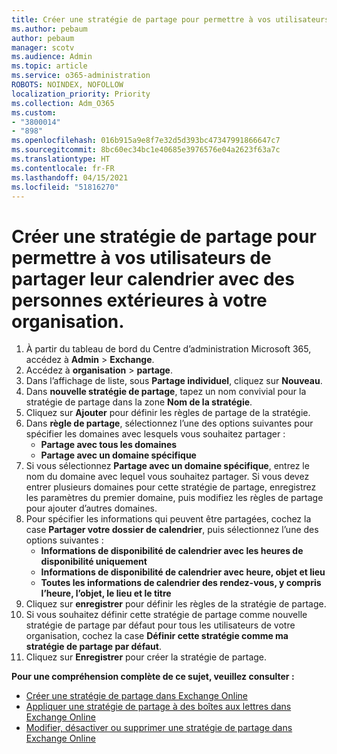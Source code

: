 ```yaml
---
title: Créer une stratégie de partage pour permettre à vos utilisateurs de partager leur calendrier avec des personnes extérieures à votre organisation.
ms.author: pebaum
author: pebaum
manager: scotv
ms.audience: Admin
ms.topic: article
ms.service: o365-administration
ROBOTS: NOINDEX, NOFOLLOW
localization_priority: Priority
ms.collection: Adm_O365
ms.custom:
- "3800014"
- "898"
ms.openlocfilehash: 016b915a9e8f7e32d5d393bc47347991866647c7
ms.sourcegitcommit: 8bc60ec34bc1e40685e3976576e04a2623f63a7c
ms.translationtype: HT
ms.contentlocale: fr-FR
ms.lasthandoff: 04/15/2021
ms.locfileid: "51816270"
---
```

# <a name="create-a-sharing-policy-to-allow-your-users-to-share-their-calendar-with-people-outside-your-organization"></a>Créer une stratégie de partage pour permettre à vos utilisateurs de partager leur calendrier avec des personnes extérieures à votre organisation.

1. À partir du tableau de bord du Centre d’administration Microsoft 365, accédez à **Admin** > **Exchange**.
2. Accédez à **organisation** > **partage**.
3. Dans l’affichage de liste, sous **Partage individuel**, cliquez sur **Nouveau**.
4. Dans **nouvelle stratégie de partage**, tapez un nom convivial pour la stratégie de partage dans la zone **Nom de la stratégie**.
5. Cliquez sur **Ajouter**  pour définir les règles de partage de la stratégie.
6. Dans **règle de partage**, sélectionnez l’une des options suivantes pour spécifier les domaines avec lesquels vous souhaitez partager :
    - **Partage avec tous les domaines**
    - **Partage avec un domaine spécifique**
8. Si vous sélectionnez **Partage avec un domaine spécifique**, entrez le nom du domaine avec lequel vous souhaitez partager. Si vous devez entrer plusieurs domaines pour cette stratégie de partage, enregistrez les paramètres du premier domaine, puis modifiez les règles de partage pour ajouter d’autres domaines.
9. Pour spécifier les informations qui peuvent être partagées, cochez la case **Partager votre dossier de calendrier**, puis sélectionnez l’une des options suivantes :
    - **Informations de disponibilité de calendrier avec les heures de disponibilité uniquement**
    - **Informations de disponibilité de calendrier avec heure, objet et lieu**
    - **Toutes les informations de calendrier des rendez-vous, y compris l’heure, l’objet, le lieu et le titre**
11. Cliquez sur **enregistrer** pour définir les règles de la stratégie de partage.
12. Si vous souhaitez définir cette stratégie de partage comme nouvelle stratégie de partage par défaut pour tous les utilisateurs de votre organisation, cochez la case **Définir cette stratégie comme ma stratégie de partage par défaut**.
13. Cliquez sur **Enregistrer** pour créer la stratégie de partage.  

**Pour une compréhension complète de ce sujet, veuillez consulter :**

- [Créer une stratégie de partage dans Exchange Online](https://docs.microsoft.com/exchange/sharing/sharing-policies/create-a-sharing-policy)
- [Appliquer une stratégie de partage à des boîtes aux lettres dans Exchange Online](https://docs.microsoft.com/exchange/sharing/sharing-policies/apply-a-sharing-policy)
- [Modifier, désactiver ou supprimer une stratégie de partage dans Exchange Online](https://docs.microsoft.com/exchange/sharing/sharing-policies/modify-a-sharing-policy)